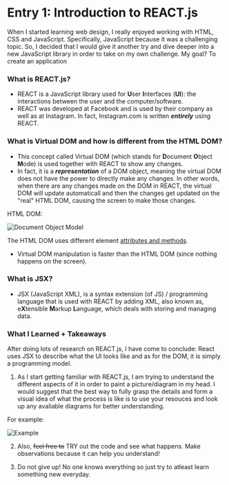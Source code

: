 # Entry 1: Introduction to REACT.js
When I started learning web design, I really enjoyed working with HTML, CSS and JavaScript. Specifically, JavaScript because it was a challenging topic. So, I decided that I would give it another try and dive deeper into a new JavaScript library in order to take on my own challenge. My goal? To create an application 
### What is REACT.js? 
* REACT is a JavaScript library used for **U**ser **I**nterfaces (**UI**): the interactions between the user and the computer/software. <br>
* REACT was developed at Facebook and is used by their company as well as at Instagram. In fact, Instagram.com is written ***entirely*** using REACT. 
### What is Virtual DOM and how is different from the HTML DOM? 
* This concept called Virtual DOM (which stands for **D**ocument **O**bject **M**ode) is used together with REACT to show any changes.
* In fact, it is a ***representation*** of a DOM object, meaning the virtual DOM does not have the power to directly make any changes. In other words, when there are any changes made on the DOM in REACT, the virtual DOM will update automaticall and then the changes get updated on the "real" HTML DOM, causing the screen to make those changes.

HTML DOM:

![Document Object Model](https://camo.githubusercontent.com/6ded8f7e56da0bd98cd58f59cc7920b1ccfbd036/687474703a2f2f7777772e74757872616461722e636f6d2f66696c65732f4c58463131382e7475745f6772656173652e6469616772616d2e706e67)

The HTML DOM uses different element [attributes and methods](https://www.w3schools.com/jsref/dom_obj_all.asp). 
* Virtual DOM manipulation is faster than the HTML DOM (since nothing happens on the screen). 

### What is JSX? 
* JSX (JavaScript XML), is a syntax extension (of JS) / programming language that is used with REACT by adding XML, also known as, e**X**tensible **M**arkup **L**anguage, which deals with storing and managing data.

### What I Learned + Takeaways
After doing lots of research on REACT.js, I have come to conclude:
React uses JSX to describe what the UI looks like and as for the DOM, it is simply a programming model.
1. As I start getting familiar with REACT.js, I am trying to understand the different aspects of it in order to paint a picture/diagram in my head. I would suggest that the best way to fully grasp the details and form a visual idea of what the process is like is to use your resouces and look up any avaliable diagrams for better understanding. 

For example: 

![Example](https://www.ibm.com/developerworks/library/wa-react-intro/figure1.png)

2. Also, ~~feel free to~~ TRY out the code and see what happens. Make observations because it can help you understand! 

3. Do not give up! No one knows everything so just try to atleast learn something new everyday. 